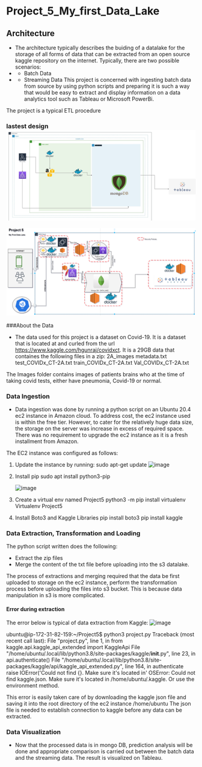 # Project_5_My_first_Data_Lake
## Architecture

* The architecture typically describes the buiding of a datalake for the storage of all forms of data that can be extracted from an open source kaggle repository on the internet. Typically, there are two possible scenarios:
* - Batch Data
* - Streaming Data
 This project is concerned with ingesting batch data from source by using python scripts and preparing it is such a way that would be easy to extract and display information on a data analytics tool such as Tableau or Microsoft PowerBi.

The project is a typical ETL procedure


### lastest design ![Architecture](/pylab.jpg)
![Architecture](/datalake.png)

###About the Data
* The data used for this project is a dataset on Covid-19. It is a dataset that is located at and curled from the url https://www.kaggle.com/hgunraj/covidxct. It is a 29GB data that containes the following files in a zip:
2A_images
metadata.txt
test_COVIDx_CT-2A.txt
train_COVIDx_CT-2A.txt
Val_COVIDx_CT-2A.txt

The Images folder contains images of patients brains who at the time of taking covid tests, either have pneumonia, Covid-19 or normal.

### Data Ingestion
* Data ingestion was done by running a python script on an Ubuntu 20.4 ec2 instance in Amazon cloud. To address cost, the ec2 instance used is within the free tier. However, to cater for the relatively huge data size, the storage on the server was increase in excess of required space. There was no requirement to upgrade the ec2 instance as it is a fresh installment from Amazon. 

The EC2 instance was configured as follows:
1. Update the instance by running:
   sudo apt-get update
   ![image](https://user-images.githubusercontent.com/67946241/110030514-25c05600-7d36-11eb-88f9-ef06dcc135c8.png)
   
2. Install pip
   sudo apt install python3-pip
   
   ![image](https://user-images.githubusercontent.com/67946241/110030468-15a87680-7d36-11eb-9f67-bb689cb57bbc.png)
   
3. Create a virtual env named Project5
   python3 -m pip install virtualenv
   Virtualenv Project5
4. Install Boto3 and Kaggle Libraries
   pip install boto3
   pip install kaggle
    

### Data Extraction, Transformation and Loading
The python script written does the following:
* Extract the zip files
* Merge the content of the txt file before uploading into the s3 datalake. 
 
The process of extractions and merging required that the data be first uploaded to storage on the ec2 instance, perform the transformation process before uploading the files into s3 bucket. This is because data manipulation in s3 is more complicated.
 
#### Error during extraction
The error below is typical of data extraction from Kaggle:
![image](https://user-images.githubusercontent.com/67946241/110030182-b0ed1c00-7d35-11eb-9db7-d2381c78886f.png)

  ubuntu@ip-172-31-82-159:~/Project5$ python3 project.py
Traceback (most recent call last):
  File "project.py", line 1, in <module>
    from kaggle.api.kaggle_api_extended import KaggleApi
  File "/home/ubuntu/.local/lib/python3.8/site-packages/kaggle/__init__.py", line 23, in <module>
    api.authenticate()
  File "/home/ubuntu/.local/lib/python3.8/site-packages/kaggle/api/kaggle_api_extended.py", line 164, in authenticate
    raise IOError('Could not find {}. Make sure it\'s located in'
OSError: Could not find kaggle.json. Make sure it's located in /home/ubuntu/.kaggle. Or use the environment method.

This error is easily taken care of by downloading the kaggle json file and saving it into the root directory of the ec2 instance /home/ubuntu
The json file is needed to establish connection to kaggle before any data can be extracted.


### Data Visualization
 * Now that the processed data is in mongo DB, prediction analysis will be done and appropriate comparison is carried out between the batch data and the streaming data. The        result is visualized on Tableau.
 
